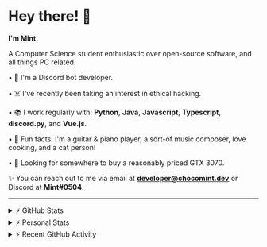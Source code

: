 # Hey there! 👋

**I'm Mint.**

A Computer Science student enthusiastic over open-source software, and all things PC related.

• 👾 I'm a Discord bot developer.

• ☠️ I've recently been taking an interest in ethical hacking.

• 📚 I work regularly with: **Python**, **Java**, **Javascript**, **Typescript**, **discord.py**, and **Vue.js**.

• 🍛 Fun facts: I'm a guitar & piano player, a sort-of music composer, love cooking, and a cat person!

• 🔎 Looking for somewhere to buy a reasonably priced GTX 3070.

✨ You can reach out to me via email at **developer@chocomint.dev** or Discord at **Mint#0504**.

---

<details>
    <summary>⚡ GitHub Stats</summary>

<img height="160px" align="center" alt="Mint's GitHub Stats" src="https://github-readme-stats-lunarmint.vercel.app/api?username=lunarmint&count_private=true&show_icons=true&hide_title=true&hide_border=true&title_color=00ffdf&icon_color=00ffdf&text_color=141823&bg_color=0,4158d0,c850c0,ffcc70&include_all_commits=false"/>

<img align="center" alt="Mint's Most Used Languages" src="https://github-readme-stats-lunarmint.vercel.app/api/top-langs/?username=lunarmint&hide_title=true&hide_border=true&langs_count=8&layout=compact&title_color=141823&bg_color=0,ffcc70,c850c0,4158d0"/>

</details>

<details>
    <summary>⚡ Personal Stats</summary>

<!--START_SECTION:waka-->
![Profile Views](http://img.shields.io/badge/Profile%20Views-0-blue)

![Lines of code](https://img.shields.io/badge/From%20Hello%20World%20I%27ve%20Written-164060%20lines%20of%20code-blue)

**I'm an Early 🐤** 

```text
🌞 Morning    69 commits     █████░░░░░░░░░░░░░░░░░░░░   21.84% 
🌆 Daytime    91 commits     ███████░░░░░░░░░░░░░░░░░░   28.8% 
🌃 Evening    86 commits     ██████░░░░░░░░░░░░░░░░░░░   27.22% 
🌙 Night      70 commits     █████░░░░░░░░░░░░░░░░░░░░   22.15%

```
📅 **I'm Most Productive on Monday** 

```text
Monday       85 commits     ██████░░░░░░░░░░░░░░░░░░░   26.9% 
Tuesday      38 commits     ███░░░░░░░░░░░░░░░░░░░░░░   12.03% 
Wednesday    28 commits     ██░░░░░░░░░░░░░░░░░░░░░░░   8.86% 
Thursday     69 commits     █████░░░░░░░░░░░░░░░░░░░░   21.84% 
Friday       41 commits     ███░░░░░░░░░░░░░░░░░░░░░░   12.97% 
Saturday     31 commits     ██░░░░░░░░░░░░░░░░░░░░░░░   9.81% 
Sunday       24 commits     ██░░░░░░░░░░░░░░░░░░░░░░░   7.59%

```


📊 **This Week I Spent My Time On** 

```text
💬 Programming Languages: 
Python                   15 hrs 13 mins      ████████████████████░░░░░   80.42% 
Java                     2 hrs 14 mins       ███░░░░░░░░░░░░░░░░░░░░░░   11.84% 
Text                     46 mins             █░░░░░░░░░░░░░░░░░░░░░░░░   4.06% 
YAML                     38 mins             ░░░░░░░░░░░░░░░░░░░░░░░░░   3.41% 
Other                    2 mins              ░░░░░░░░░░░░░░░░░░░░░░░░░   0.18%

🔥 Editors: 
PyCharm                  16 hrs 41 mins      ██████████████████████░░░   88.12% 
IntelliJ                 2 hrs 14 mins       ███░░░░░░░░░░░░░░░░░░░░░░   11.88%

🐱‍💻 Projects: 
Chiya                    16 hrs 41 mins      ██████████████████████░░░   88.12% 
project2                 2 hrs 7 mins        ██░░░░░░░░░░░░░░░░░░░░░░░   11.19% 
untitled                 7 mins              ░░░░░░░░░░░░░░░░░░░░░░░░░   0.64% 
Unknown Project          0 secs              ░░░░░░░░░░░░░░░░░░░░░░░░░   0.05%

💻 Operating System: 
Windows                  18 hrs 56 mins      █████████████████████████   100.0%

```

**I Mostly Code in Python** 

```text
Python                   6 repos             ███████░░░░░░░░░░░░░░░░░░   28.57% 
C                        5 repos             ██████░░░░░░░░░░░░░░░░░░░   23.81% 
Java                     3 repos             ███░░░░░░░░░░░░░░░░░░░░░░   14.29% 
Clojure                  2 repos             ██░░░░░░░░░░░░░░░░░░░░░░░   9.52% 
Scala                    2 repos             ██░░░░░░░░░░░░░░░░░░░░░░░   9.52%

```



 Last Updated on 06/10/2021
<!--END_SECTION:waka-->

</details>

<details>
    <summary>⚡ Recent GitHub Activity</summary>

<!--START_SECTION:activity-->
1. 💪 Opened PR [#114](https://github.com/ranimepiracy/chiya/pull/114) in [ranimepiracy/chiya](https://github.com/ranimepiracy/chiya)
2. 💪 Opened PR [#113](https://github.com/ranimepiracy/chiya/pull/113) in [ranimepiracy/chiya](https://github.com/ranimepiracy/chiya)
3. 💪 Opened PR [#112](https://github.com/ranimepiracy/chiya/pull/112) in [ranimepiracy/chiya](https://github.com/ranimepiracy/chiya)
4. 💪 Opened PR [#108](https://github.com/ranimepiracy/chiya/pull/108) in [ranimepiracy/chiya](https://github.com/ranimepiracy/chiya)
5. 🎉 Merged PR [#106](https://github.com/ranimepiracy/chiya/pull/106) in [ranimepiracy/chiya](https://github.com/ranimepiracy/chiya)
<!--END_SECTION:activity-->

</details>
